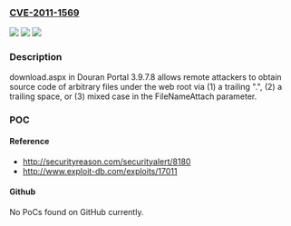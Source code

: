 ### [CVE-2011-1569](https://cve.mitre.org/cgi-bin/cvename.cgi?name=CVE-2011-1569)
![](https://img.shields.io/static/v1?label=Product&message=n%2Fa&color=blue)
![](https://img.shields.io/static/v1?label=Version&message=n%2Fa&color=blue)
![](https://img.shields.io/static/v1?label=Vulnerability&message=n%2Fa&color=brighgreen)

### Description

download.aspx in Douran Portal 3.9.7.8 allows remote attackers to obtain source code of arbitrary files under the web root via (1) a trailing ".", (2) a trailing space, or (3) mixed case in the FileNameAttach parameter.

### POC

#### Reference
- http://securityreason.com/securityalert/8180
- http://www.exploit-db.com/exploits/17011

#### Github
No PoCs found on GitHub currently.

